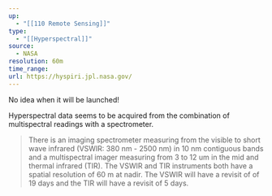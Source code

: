 ```yaml
---
up:
  - "[[110 Remote Sensing]]"
type:
  - "[[Hyperspectral]]"
source:
  - NASA
resolution: 60m
time_range: 
url: https://hyspiri.jpl.nasa.gov/
---
```

No idea when it will be launched!

Hyperspectral data seems to be acquired from the combination of multispectral readings with a spectrometer.

> There is an imaging spectrometer measuring from the visible to short wave infrared (VSWIR: 380 nm - 2500 nm) in 10 nm contiguous bands and a multispectral imager measuring from 3 to 12 um in the mid and thermal infrared (TIR). The VSWIR and TIR instruments both have a spatial resolution of 60 m at nadir. The VSWIR will have a revisit of of 19 days and the TIR will have a revisit of 5 days.